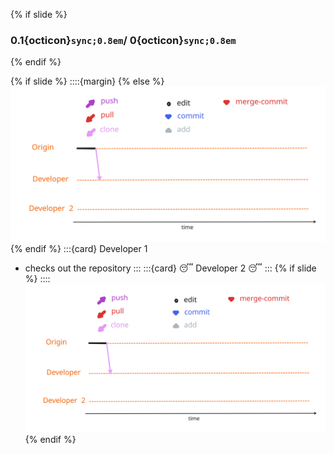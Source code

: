 {% if slide %}
###  0.1{octicon}`sync;0.8em`/ 0{octicon}`sync;0.8em`
{% endif %}

{% if slide %}
::::{margin}
{% else %}
![cycle init](figures/cycle_initial.svg)
{% endif %}
:::{card} Developer 1
- checks out the repository
:::
:::{card} 😴 Developer 2 😴
:::
{% if slide %}
::::
![cycle init](figures/cycle_initial.svg)
{% endif %}

